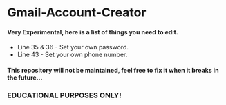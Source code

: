 # Gmail-Account-Creator
#### Very Experimental, here is a list of things you need to edit.
* Line 35 & 36 - Set your own password.
* Line 43 - Set your own phone number.

#### This repository will not be maintained, feel free to fix it when it breaks in the future...

### EDUCATIONAL PURPOSES ONLY!
